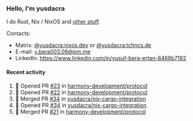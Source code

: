### Hello, I'm yusdacra

I do Rust, Nix / NixOS and [other stuff](https://yusdacra.gitlab.io/about).

Contacts:
- Matrix: [@yusdacra:nixos.dev](https://matrix.to/#/@yusdacra:nixos.dev) or [@yusdacra:tchncs.de](https://matrix.to/#/@yusdacra:tchncs.de)
- E-mail: y.bera003.06@pm.me
- LinkedIn: https://www.linkedin.com/in/yusuf-bera-ertan-8468b7192

#### Recent activity

<!--START_SECTION:activity-->
1. 💪 Opened PR [#23](https://github.com/harmony-development/protocol/pull/23) in [harmony-development/protocol](https://github.com/harmony-development/protocol)
2. 💪 Opened PR [#22](https://github.com/harmony-development/protocol/pull/22) in [harmony-development/protocol](https://github.com/harmony-development/protocol)
3. 🎉 Merged PR [#34](https://github.com/yusdacra/nix-cargo-integration/pull/34) in [yusdacra/nix-cargo-integration](https://github.com/yusdacra/nix-cargo-integration)
4. 💪 Opened PR [#34](https://github.com/yusdacra/nix-cargo-integration/pull/34) in [yusdacra/nix-cargo-integration](https://github.com/yusdacra/nix-cargo-integration)
5. 🎉 Merged PR [#21](https://github.com/harmony-development/protocol/pull/21) in [harmony-development/protocol](https://github.com/harmony-development/protocol)
<!--END_SECTION:activity-->
